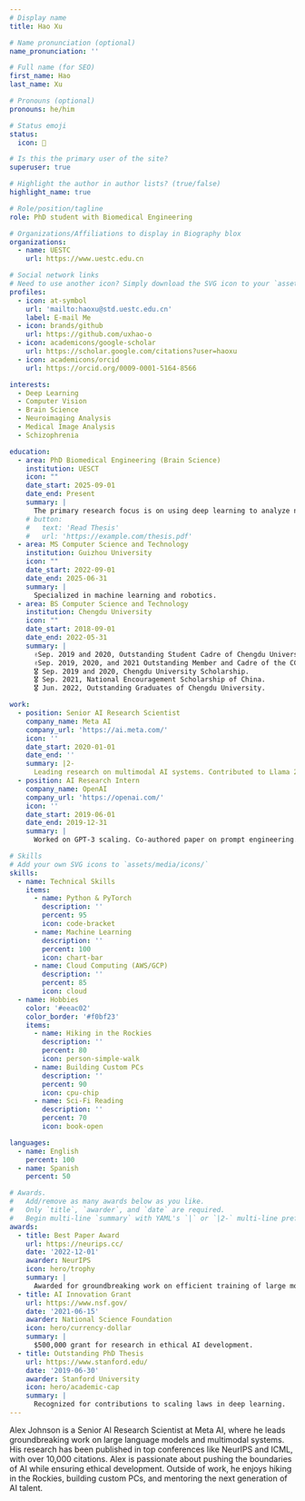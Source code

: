 ```yaml
---
# Display name
title: Hao Xu

# Name pronunciation (optional)
name_pronunciation: ''

# Full name (for SEO)
first_name: Hao
last_name: Xu

# Pronouns (optional)
pronouns: he/him

# Status emoji
status:
  icon: 🚀

# Is this the primary user of the site?
superuser: true

# Highlight the author in author lists? (true/false)
highlight_name: true

# Role/position/tagline
role: PhD student with Biomedical Engineering

# Organizations/Affiliations to display in Biography blox
organizations:
  - name: UESTC
    url: https://www.uestc.edu.cn

# Social network links
# Need to use another icon? Simply download the SVG icon to your `assets/media/icons/` folder.
profiles:
  - icon: at-symbol
    url: 'mailto:haoxu@std.uestc.edu.cn'
    label: E-mail Me
  - icon: brands/github
    url: https://github.com/uxhao-o
  - icon: academicons/google-scholar
    url: https://scholar.google.com/citations?user=haoxu
  - icon: academicons/orcid
    url: https://orcid.org/0009-0001-5164-8566

interests:
  - Deep Learning
  - Computer Vision
  - Brain Science
  - Neuroimaging Analysis
  - Medical Image Analysis
  - Schizophrenia

education:
  - area: PhD Biomedical Engineering (Brain Science)
    institution: UESCT
    icon: ""
    date_start: 2025-09-01
    date_end: Present
    summary: |
      The primary research focus is on using deep learning to analyze neuroimaging for the diagnosis of schizophrenia.
    # button:
    #   text: 'Read Thesis'
    #   url: 'https://example.com/thesis.pdf'
  - area: MS Computer Science and Technology
    institution: Guizhou University
    icon: ""
    date_start: 2022-09-01
    date_end: 2025-06-31
    summary: |
      Specialized in machine learning and robotics.
  - area: BS Computer Science and Technology
    institution: Chengdu University
    icon: ""
    date_start: 2018-09-01
    date_end: 2022-05-31
    summary: |
      ✌️Sep. 2019 and 2020, Outstanding Student Cadre of Chengdu University.
      ✌️Sep. 2019, 2020, and 2021 Outstanding Member and Cadre of the CCYL.
      🎖 Sep. 2019 and 2020, Chengdu University Scholarship.
      🎖 Sep. 2021, National Encouragement Scholarship of China.
      🎖 Jun. 2022, Outstanding Graduates of Chengdu University.

work:
  - position: Senior AI Research Scientist
    company_name: Meta AI
    company_url: 'https://ai.meta.com/'
    icon: ''
    date_start: 2020-01-01
    date_end: ''
    summary: |2-
      Leading research on multimodal AI systems. Contributed to Llama 2 and other open-source models. 50+ citations in 3 years.
  - position: AI Research Intern
    company_name: OpenAI
    company_url: 'https://openai.com/'
    icon: ''
    date_start: 2019-06-01
    date_end: 2019-12-31
    summary: |
      Worked on GPT-3 scaling. Co-authored paper on prompt engineering.

# Skills
# Add your own SVG icons to `assets/media/icons/`
skills:
  - name: Technical Skills
    items:
      - name: Python & PyTorch
        description: ''
        percent: 95
        icon: code-bracket
      - name: Machine Learning
        description: ''
        percent: 100
        icon: chart-bar
      - name: Cloud Computing (AWS/GCP)
        description: ''
        percent: 85
        icon: cloud
  - name: Hobbies
    color: '#eeac02'
    color_border: '#f0bf23'
    items:
      - name: Hiking in the Rockies
        description: ''
        percent: 80
        icon: person-simple-walk
      - name: Building Custom PCs
        description: ''
        percent: 90
        icon: cpu-chip
      - name: Sci-Fi Reading
        description: ''
        percent: 70
        icon: book-open

languages:
  - name: English
    percent: 100
  - name: Spanish
    percent: 50

# Awards.
#   Add/remove as many awards below as you like.
#   Only `title`, `awarder`, and `date` are required.
#   Begin multi-line `summary` with YAML's `|` or `|2-` multi-line prefix and indent 2 spaces below.
awards:
  - title: Best Paper Award
    url: https://neurips.cc/
    date: '2022-12-01'
    awarder: NeurIPS
    icon: hero/trophy
    summary: |
      Awarded for groundbreaking work on efficient training of large models.
  - title: AI Innovation Grant
    url: https://www.nsf.gov/
    date: '2021-06-15'
    awarder: National Science Foundation
    icon: hero/currency-dollar
    summary: |
      $500,000 grant for research in ethical AI development.
  - title: Outstanding PhD Thesis
    url: https://www.stanford.edu/
    date: '2019-06-30'
    awarder: Stanford University
    icon: hero/academic-cap
    summary: |
      Recognized for contributions to scaling laws in deep learning.
---
```


Alex Johnson is a Senior AI Research Scientist at Meta AI, where he leads groundbreaking work on large language models and multimodal systems. His research has been published in top conferences like NeurIPS and ICML, with over 10,000 citations. Alex is passionate about pushing the boundaries of AI while ensuring ethical development. Outside of work, he enjoys hiking in the Rockies, building custom PCs, and mentoring the next generation of AI talent.

